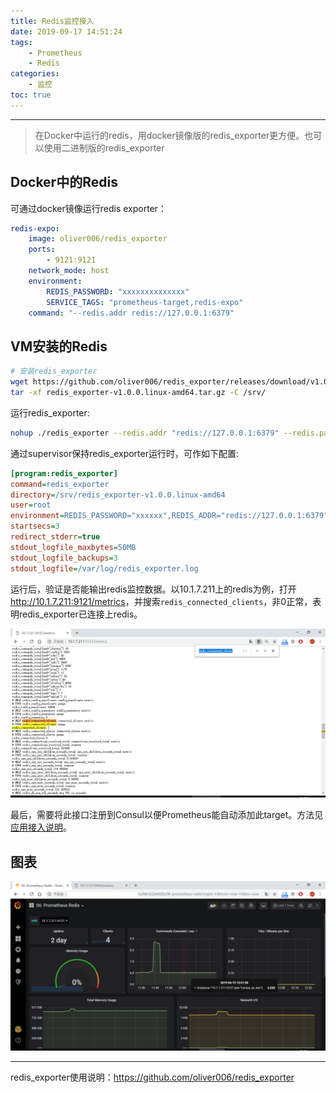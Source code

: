 ```yaml
---
title: Redis监控接入
date: 2019-09-17 14:51:24
tags:
    - Prometheus
    - Redis
categories:
    - 监控
toc: true
---
```




---


> 在Docker中运行的redis，用docker镜像版的redis_exporter更方便。也可以使用二进制版的redis_exporter

<!-- more -->



## Docker中的Redis

可通过docker镜像运行redis exporter：

```yaml
redis-expo:
	image: oliver006/redis_exporter
	ports:
		- 9121:9121
	network_mode: host
	environment:
	    REDIS_PASSWORD: "xxxxxxxxxxxxxx"
		SERVICE_TAGS: "prometheus-target,redis-expo"
	command: "--redis.addr redis://127.0.0.1:6379"
```



## VM安装的Redis

```sh
# 安装redis_exporter
wget https://github.com/oliver006/redis_exporter/releases/download/v1.0.0/redis_exporter-v1.0.0.linux-amd64.tar.gz
tar -xf redis_exporter-v1.0.0.linux-amd64.tar.gz -C /srv/
```



运行redis_exporter:

```sh
nohup ./redis_exporter --redis.addr "redis://127.0.0.1:6379" --redis.password "xxxxxxxxxx" --web.listen-address "0.0.0.0:9121" & 2>&1
```



通过supervisor保持redis_exporter运行时，可作如下配置:

```ini
[program:redis_exporter]
command=redis_exporter
directory=/srv/redis_exporter-v1.0.0.linux-amd64
user=root
environment=REDIS_PASSWORD="xxxxxx",REDIS_ADDR="redis://127.0.0.1:6379",REDIS_EXPORTER_WEB_LISTEN_ADDRESS="0.0.0.0:9121"
startsecs=3
redirect_stderr=true
stdout_logfile_maxbytes=50MB
stdout_logfile_backups=3
stdout_logfile=/var/log/redis_exporter.log
```



运行后，验证是否能输出redis监控数据。以10.1.7.211上的redis为例，打开<http://10.1.7.211:9121/metrics>，并搜索`redis_connected_clients`，非0正常，表明redis_exporter已连接上redis。

![1560914994853](../../../assets/images2019/redis-monitor-steps.assets/1560914994853.png)



最后，需要将此接口注册到Consul以便Prometheus能自动添加此target。方法见[应用接入说明](docs/monitoring/prometheus/self/prometheus-consul-guide.md)。



## 图表

![1560918348143](../../../assets/images2019/redis-monitor-steps.assets/1560918348143.png)



---

redis_exporter使用说明：<https://github.com/oliver006/redis_exporter>
